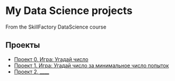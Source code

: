 # My Data Science projects

From the SkillFactory DataScience course

## Проекты
* [Проект 0. Игра: Угадай число](https://github.com/AnnaFurs/Data-Science/tree/main/project%200)
* [Проект 1. Игра: Угадай число за минимальное число попыток](https://github.com/AnnaFurs/Data-Science/tree/main/project_1)
* [Проект 2. ____](____)
